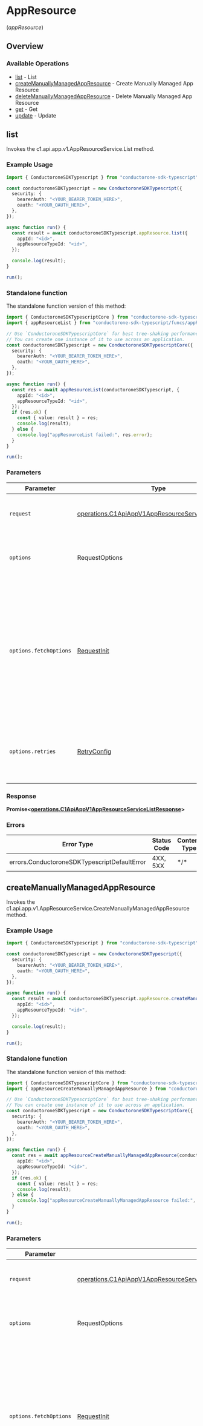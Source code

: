 # AppResource
(*appResource*)

## Overview

### Available Operations

* [list](#list) - List
* [createManuallyManagedAppResource](#createmanuallymanagedappresource) - Create Manually Managed App Resource
* [deleteManuallyManagedAppResource](#deletemanuallymanagedappresource) - Delete Manually Managed App Resource
* [get](#get) - Get
* [update](#update) - Update

## list

Invokes the c1.api.app.v1.AppResourceService.List method.

### Example Usage

```typescript
import { ConductoroneSDKTypescript } from "conductorone-sdk-typescript";

const conductoroneSDKTypescript = new ConductoroneSDKTypescript({
  security: {
    bearerAuth: "<YOUR_BEARER_TOKEN_HERE>",
    oauth: "<YOUR_OAUTH_HERE>",
  },
});

async function run() {
  const result = await conductoroneSDKTypescript.appResource.list({
    appId: "<id>",
    appResourceTypeId: "<id>",
  });

  console.log(result);
}

run();
```

### Standalone function

The standalone function version of this method:

```typescript
import { ConductoroneSDKTypescriptCore } from "conductorone-sdk-typescript/core.js";
import { appResourceList } from "conductorone-sdk-typescript/funcs/appResourceList.js";

// Use `ConductoroneSDKTypescriptCore` for best tree-shaking performance.
// You can create one instance of it to use across an application.
const conductoroneSDKTypescript = new ConductoroneSDKTypescriptCore({
  security: {
    bearerAuth: "<YOUR_BEARER_TOKEN_HERE>",
    oauth: "<YOUR_OAUTH_HERE>",
  },
});

async function run() {
  const res = await appResourceList(conductoroneSDKTypescript, {
    appId: "<id>",
    appResourceTypeId: "<id>",
  });
  if (res.ok) {
    const { value: result } = res;
    console.log(result);
  } else {
    console.log("appResourceList failed:", res.error);
  }
}

run();
```

### Parameters

| Parameter                                                                                                                                                                      | Type                                                                                                                                                                           | Required                                                                                                                                                                       | Description                                                                                                                                                                    |
| ------------------------------------------------------------------------------------------------------------------------------------------------------------------------------ | ------------------------------------------------------------------------------------------------------------------------------------------------------------------------------ | ------------------------------------------------------------------------------------------------------------------------------------------------------------------------------ | ------------------------------------------------------------------------------------------------------------------------------------------------------------------------------ |
| `request`                                                                                                                                                                      | [operations.C1ApiAppV1AppResourceServiceListRequest](../../sdk/models/operations/c1apiappv1appresourceservicelistrequest.md)                                                   | :heavy_check_mark:                                                                                                                                                             | The request object to use for the request.                                                                                                                                     |
| `options`                                                                                                                                                                      | RequestOptions                                                                                                                                                                 | :heavy_minus_sign:                                                                                                                                                             | Used to set various options for making HTTP requests.                                                                                                                          |
| `options.fetchOptions`                                                                                                                                                         | [RequestInit](https://developer.mozilla.org/en-US/docs/Web/API/Request/Request#options)                                                                                        | :heavy_minus_sign:                                                                                                                                                             | Options that are passed to the underlying HTTP request. This can be used to inject extra headers for examples. All `Request` options, except `method` and `body`, are allowed. |
| `options.retries`                                                                                                                                                              | [RetryConfig](../../lib/utils/retryconfig.md)                                                                                                                                  | :heavy_minus_sign:                                                                                                                                                             | Enables retrying HTTP requests under certain failure conditions.                                                                                                               |

### Response

**Promise\<[operations.C1ApiAppV1AppResourceServiceListResponse](../../sdk/models/operations/c1apiappv1appresourceservicelistresponse.md)\>**

### Errors

| Error Type                                   | Status Code                                  | Content Type                                 |
| -------------------------------------------- | -------------------------------------------- | -------------------------------------------- |
| errors.ConductoroneSDKTypescriptDefaultError | 4XX, 5XX                                     | \*/\*                                        |

## createManuallyManagedAppResource

Invokes the c1.api.app.v1.AppResourceService.CreateManuallyManagedAppResource method.

### Example Usage

```typescript
import { ConductoroneSDKTypescript } from "conductorone-sdk-typescript";

const conductoroneSDKTypescript = new ConductoroneSDKTypescript({
  security: {
    bearerAuth: "<YOUR_BEARER_TOKEN_HERE>",
    oauth: "<YOUR_OAUTH_HERE>",
  },
});

async function run() {
  const result = await conductoroneSDKTypescript.appResource.createManuallyManagedAppResource({
    appId: "<id>",
    appResourceTypeId: "<id>",
  });

  console.log(result);
}

run();
```

### Standalone function

The standalone function version of this method:

```typescript
import { ConductoroneSDKTypescriptCore } from "conductorone-sdk-typescript/core.js";
import { appResourceCreateManuallyManagedAppResource } from "conductorone-sdk-typescript/funcs/appResourceCreateManuallyManagedAppResource.js";

// Use `ConductoroneSDKTypescriptCore` for best tree-shaking performance.
// You can create one instance of it to use across an application.
const conductoroneSDKTypescript = new ConductoroneSDKTypescriptCore({
  security: {
    bearerAuth: "<YOUR_BEARER_TOKEN_HERE>",
    oauth: "<YOUR_OAUTH_HERE>",
  },
});

async function run() {
  const res = await appResourceCreateManuallyManagedAppResource(conductoroneSDKTypescript, {
    appId: "<id>",
    appResourceTypeId: "<id>",
  });
  if (res.ok) {
    const { value: result } = res;
    console.log(result);
  } else {
    console.log("appResourceCreateManuallyManagedAppResource failed:", res.error);
  }
}

run();
```

### Parameters

| Parameter                                                                                                                                                                            | Type                                                                                                                                                                                 | Required                                                                                                                                                                             | Description                                                                                                                                                                          |
| ------------------------------------------------------------------------------------------------------------------------------------------------------------------------------------ | ------------------------------------------------------------------------------------------------------------------------------------------------------------------------------------ | ------------------------------------------------------------------------------------------------------------------------------------------------------------------------------------ | ------------------------------------------------------------------------------------------------------------------------------------------------------------------------------------ |
| `request`                                                                                                                                                                            | [operations.C1ApiAppV1AppResourceServiceCreateManuallyManagedAppResourceRequest](../../sdk/models/operations/c1apiappv1appresourceservicecreatemanuallymanagedappresourcerequest.md) | :heavy_check_mark:                                                                                                                                                                   | The request object to use for the request.                                                                                                                                           |
| `options`                                                                                                                                                                            | RequestOptions                                                                                                                                                                       | :heavy_minus_sign:                                                                                                                                                                   | Used to set various options for making HTTP requests.                                                                                                                                |
| `options.fetchOptions`                                                                                                                                                               | [RequestInit](https://developer.mozilla.org/en-US/docs/Web/API/Request/Request#options)                                                                                              | :heavy_minus_sign:                                                                                                                                                                   | Options that are passed to the underlying HTTP request. This can be used to inject extra headers for examples. All `Request` options, except `method` and `body`, are allowed.       |
| `options.retries`                                                                                                                                                                    | [RetryConfig](../../lib/utils/retryconfig.md)                                                                                                                                        | :heavy_minus_sign:                                                                                                                                                                   | Enables retrying HTTP requests under certain failure conditions.                                                                                                                     |

### Response

**Promise\<[operations.C1ApiAppV1AppResourceServiceCreateManuallyManagedAppResourceResponse](../../sdk/models/operations/c1apiappv1appresourceservicecreatemanuallymanagedappresourceresponse.md)\>**

### Errors

| Error Type                                   | Status Code                                  | Content Type                                 |
| -------------------------------------------- | -------------------------------------------- | -------------------------------------------- |
| errors.ConductoroneSDKTypescriptDefaultError | 4XX, 5XX                                     | \*/\*                                        |

## deleteManuallyManagedAppResource

Invokes the c1.api.app.v1.AppResourceService.DeleteManuallyManagedAppResource method.

### Example Usage

```typescript
import { ConductoroneSDKTypescript } from "conductorone-sdk-typescript";

const conductoroneSDKTypescript = new ConductoroneSDKTypescript({
  security: {
    bearerAuth: "<YOUR_BEARER_TOKEN_HERE>",
    oauth: "<YOUR_OAUTH_HERE>",
  },
});

async function run() {
  const result = await conductoroneSDKTypescript.appResource.deleteManuallyManagedAppResource({
    appId: "<id>",
    appResourceTypeId: "<id>",
    id: "<id>",
  });

  console.log(result);
}

run();
```

### Standalone function

The standalone function version of this method:

```typescript
import { ConductoroneSDKTypescriptCore } from "conductorone-sdk-typescript/core.js";
import { appResourceDeleteManuallyManagedAppResource } from "conductorone-sdk-typescript/funcs/appResourceDeleteManuallyManagedAppResource.js";

// Use `ConductoroneSDKTypescriptCore` for best tree-shaking performance.
// You can create one instance of it to use across an application.
const conductoroneSDKTypescript = new ConductoroneSDKTypescriptCore({
  security: {
    bearerAuth: "<YOUR_BEARER_TOKEN_HERE>",
    oauth: "<YOUR_OAUTH_HERE>",
  },
});

async function run() {
  const res = await appResourceDeleteManuallyManagedAppResource(conductoroneSDKTypescript, {
    appId: "<id>",
    appResourceTypeId: "<id>",
    id: "<id>",
  });
  if (res.ok) {
    const { value: result } = res;
    console.log(result);
  } else {
    console.log("appResourceDeleteManuallyManagedAppResource failed:", res.error);
  }
}

run();
```

### Parameters

| Parameter                                                                                                                                                                            | Type                                                                                                                                                                                 | Required                                                                                                                                                                             | Description                                                                                                                                                                          |
| ------------------------------------------------------------------------------------------------------------------------------------------------------------------------------------ | ------------------------------------------------------------------------------------------------------------------------------------------------------------------------------------ | ------------------------------------------------------------------------------------------------------------------------------------------------------------------------------------ | ------------------------------------------------------------------------------------------------------------------------------------------------------------------------------------ |
| `request`                                                                                                                                                                            | [operations.C1ApiAppV1AppResourceServiceDeleteManuallyManagedAppResourceRequest](../../sdk/models/operations/c1apiappv1appresourceservicedeletemanuallymanagedappresourcerequest.md) | :heavy_check_mark:                                                                                                                                                                   | The request object to use for the request.                                                                                                                                           |
| `options`                                                                                                                                                                            | RequestOptions                                                                                                                                                                       | :heavy_minus_sign:                                                                                                                                                                   | Used to set various options for making HTTP requests.                                                                                                                                |
| `options.fetchOptions`                                                                                                                                                               | [RequestInit](https://developer.mozilla.org/en-US/docs/Web/API/Request/Request#options)                                                                                              | :heavy_minus_sign:                                                                                                                                                                   | Options that are passed to the underlying HTTP request. This can be used to inject extra headers for examples. All `Request` options, except `method` and `body`, are allowed.       |
| `options.retries`                                                                                                                                                                    | [RetryConfig](../../lib/utils/retryconfig.md)                                                                                                                                        | :heavy_minus_sign:                                                                                                                                                                   | Enables retrying HTTP requests under certain failure conditions.                                                                                                                     |

### Response

**Promise\<[operations.C1ApiAppV1AppResourceServiceDeleteManuallyManagedAppResourceResponse](../../sdk/models/operations/c1apiappv1appresourceservicedeletemanuallymanagedappresourceresponse.md)\>**

### Errors

| Error Type                                   | Status Code                                  | Content Type                                 |
| -------------------------------------------- | -------------------------------------------- | -------------------------------------------- |
| errors.ConductoroneSDKTypescriptDefaultError | 4XX, 5XX                                     | \*/\*                                        |

## get

Invokes the c1.api.app.v1.AppResourceService.Get method.

### Example Usage

```typescript
import { ConductoroneSDKTypescript } from "conductorone-sdk-typescript";

const conductoroneSDKTypescript = new ConductoroneSDKTypescript({
  security: {
    bearerAuth: "<YOUR_BEARER_TOKEN_HERE>",
    oauth: "<YOUR_OAUTH_HERE>",
  },
});

async function run() {
  const result = await conductoroneSDKTypescript.appResource.get({
    appId: "<id>",
    appResourceTypeId: "<id>",
    id: "<id>",
  });

  console.log(result);
}

run();
```

### Standalone function

The standalone function version of this method:

```typescript
import { ConductoroneSDKTypescriptCore } from "conductorone-sdk-typescript/core.js";
import { appResourceGet } from "conductorone-sdk-typescript/funcs/appResourceGet.js";

// Use `ConductoroneSDKTypescriptCore` for best tree-shaking performance.
// You can create one instance of it to use across an application.
const conductoroneSDKTypescript = new ConductoroneSDKTypescriptCore({
  security: {
    bearerAuth: "<YOUR_BEARER_TOKEN_HERE>",
    oauth: "<YOUR_OAUTH_HERE>",
  },
});

async function run() {
  const res = await appResourceGet(conductoroneSDKTypescript, {
    appId: "<id>",
    appResourceTypeId: "<id>",
    id: "<id>",
  });
  if (res.ok) {
    const { value: result } = res;
    console.log(result);
  } else {
    console.log("appResourceGet failed:", res.error);
  }
}

run();
```

### Parameters

| Parameter                                                                                                                                                                      | Type                                                                                                                                                                           | Required                                                                                                                                                                       | Description                                                                                                                                                                    |
| ------------------------------------------------------------------------------------------------------------------------------------------------------------------------------ | ------------------------------------------------------------------------------------------------------------------------------------------------------------------------------ | ------------------------------------------------------------------------------------------------------------------------------------------------------------------------------ | ------------------------------------------------------------------------------------------------------------------------------------------------------------------------------ |
| `request`                                                                                                                                                                      | [operations.C1ApiAppV1AppResourceServiceGetRequest](../../sdk/models/operations/c1apiappv1appresourceservicegetrequest.md)                                                     | :heavy_check_mark:                                                                                                                                                             | The request object to use for the request.                                                                                                                                     |
| `options`                                                                                                                                                                      | RequestOptions                                                                                                                                                                 | :heavy_minus_sign:                                                                                                                                                             | Used to set various options for making HTTP requests.                                                                                                                          |
| `options.fetchOptions`                                                                                                                                                         | [RequestInit](https://developer.mozilla.org/en-US/docs/Web/API/Request/Request#options)                                                                                        | :heavy_minus_sign:                                                                                                                                                             | Options that are passed to the underlying HTTP request. This can be used to inject extra headers for examples. All `Request` options, except `method` and `body`, are allowed. |
| `options.retries`                                                                                                                                                              | [RetryConfig](../../lib/utils/retryconfig.md)                                                                                                                                  | :heavy_minus_sign:                                                                                                                                                             | Enables retrying HTTP requests under certain failure conditions.                                                                                                               |

### Response

**Promise\<[operations.C1ApiAppV1AppResourceServiceGetResponse](../../sdk/models/operations/c1apiappv1appresourceservicegetresponse.md)\>**

### Errors

| Error Type                                   | Status Code                                  | Content Type                                 |
| -------------------------------------------- | -------------------------------------------- | -------------------------------------------- |
| errors.ConductoroneSDKTypescriptDefaultError | 4XX, 5XX                                     | \*/\*                                        |

## update

Invokes the c1.api.app.v1.AppResourceService.Update method.

### Example Usage

```typescript
import { ConductoroneSDKTypescript } from "conductorone-sdk-typescript";

const conductoroneSDKTypescript = new ConductoroneSDKTypescript({
  security: {
    bearerAuth: "<YOUR_BEARER_TOKEN_HERE>",
    oauth: "<YOUR_OAUTH_HERE>",
  },
});

async function run() {
  const result = await conductoroneSDKTypescript.appResource.update({
    appId: "<id>",
    appResourceTypeId: "<id>",
    id: "<id>",
  });

  console.log(result);
}

run();
```

### Standalone function

The standalone function version of this method:

```typescript
import { ConductoroneSDKTypescriptCore } from "conductorone-sdk-typescript/core.js";
import { appResourceUpdate } from "conductorone-sdk-typescript/funcs/appResourceUpdate.js";

// Use `ConductoroneSDKTypescriptCore` for best tree-shaking performance.
// You can create one instance of it to use across an application.
const conductoroneSDKTypescript = new ConductoroneSDKTypescriptCore({
  security: {
    bearerAuth: "<YOUR_BEARER_TOKEN_HERE>",
    oauth: "<YOUR_OAUTH_HERE>",
  },
});

async function run() {
  const res = await appResourceUpdate(conductoroneSDKTypescript, {
    appId: "<id>",
    appResourceTypeId: "<id>",
    id: "<id>",
  });
  if (res.ok) {
    const { value: result } = res;
    console.log(result);
  } else {
    console.log("appResourceUpdate failed:", res.error);
  }
}

run();
```

### Parameters

| Parameter                                                                                                                                                                      | Type                                                                                                                                                                           | Required                                                                                                                                                                       | Description                                                                                                                                                                    |
| ------------------------------------------------------------------------------------------------------------------------------------------------------------------------------ | ------------------------------------------------------------------------------------------------------------------------------------------------------------------------------ | ------------------------------------------------------------------------------------------------------------------------------------------------------------------------------ | ------------------------------------------------------------------------------------------------------------------------------------------------------------------------------ |
| `request`                                                                                                                                                                      | [operations.C1ApiAppV1AppResourceServiceUpdateRequest](../../sdk/models/operations/c1apiappv1appresourceserviceupdaterequest.md)                                               | :heavy_check_mark:                                                                                                                                                             | The request object to use for the request.                                                                                                                                     |
| `options`                                                                                                                                                                      | RequestOptions                                                                                                                                                                 | :heavy_minus_sign:                                                                                                                                                             | Used to set various options for making HTTP requests.                                                                                                                          |
| `options.fetchOptions`                                                                                                                                                         | [RequestInit](https://developer.mozilla.org/en-US/docs/Web/API/Request/Request#options)                                                                                        | :heavy_minus_sign:                                                                                                                                                             | Options that are passed to the underlying HTTP request. This can be used to inject extra headers for examples. All `Request` options, except `method` and `body`, are allowed. |
| `options.retries`                                                                                                                                                              | [RetryConfig](../../lib/utils/retryconfig.md)                                                                                                                                  | :heavy_minus_sign:                                                                                                                                                             | Enables retrying HTTP requests under certain failure conditions.                                                                                                               |

### Response

**Promise\<[operations.C1ApiAppV1AppResourceServiceUpdateResponse](../../sdk/models/operations/c1apiappv1appresourceserviceupdateresponse.md)\>**

### Errors

| Error Type                                   | Status Code                                  | Content Type                                 |
| -------------------------------------------- | -------------------------------------------- | -------------------------------------------- |
| errors.ConductoroneSDKTypescriptDefaultError | 4XX, 5XX                                     | \*/\*                                        |
